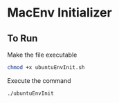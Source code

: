 # MacEnv Initializer

## To Run
Make the file executable 
```bash
chmod +x ubuntuEnvInit.sh
```

Execute the command 
```bash
./ubuntuEnvInit
```

